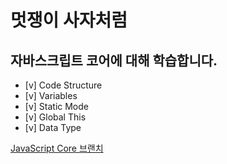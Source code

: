 # 멋쟁이 사자처럼

## 자바스크립트 코어에 대해 학습합니다.

- [v] Code Structure
- [v] Variables
- [v] Static Mode
- [v] Global This
- [v] Data Type

[JavaScript Core 브랜치](http://www.naver.com)
